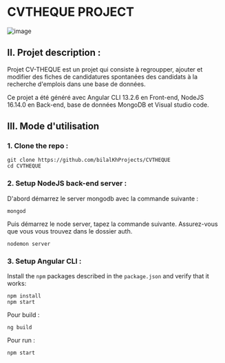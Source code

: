 # CVTHEQUE PROJECT 

![image](https://user-images.githubusercontent.com/75738584/171199095-0424737b-847e-4728-a389-586f765edbc1.png)

## II.  Projet description : 

Projet CV-THEQUE est un projet qui consiste à regroupper, ajouter et modifier des fiches de candidatures spontanées des candidats à la recherche d'emplois dans une base de données.

Ce projet a été généré avec Angular CLI 13.2.6 en Front-end, NodeJS 16.14.0 en Back-end, base de données MongoDB et Visual studio code.
 

## III. Mode d'utilisation 

### 1. Clone the repo :

```shell
git clone https://github.com/bilalKhProjects/CVTHEQUE
cd CVTHEQUE
```

### 2. Setup NodeJS back-end server :

D'abord démarrez le server mongodb avec la commande suivante :

```shell
mongod
```
Puis démarrez le node server, tapez la commande suivante. Assurez-vous que vous vous trouvez dans le dossier auth.

```shell
nodemon server
```

### 3.  Setup Angular CLI :

Install the `npm` packages described in the `package.json` and verify that it works:

```shell
npm install
npm start
```
Pour build :

```shell
ng build
```
Pour run :

```shell
npm start
```


